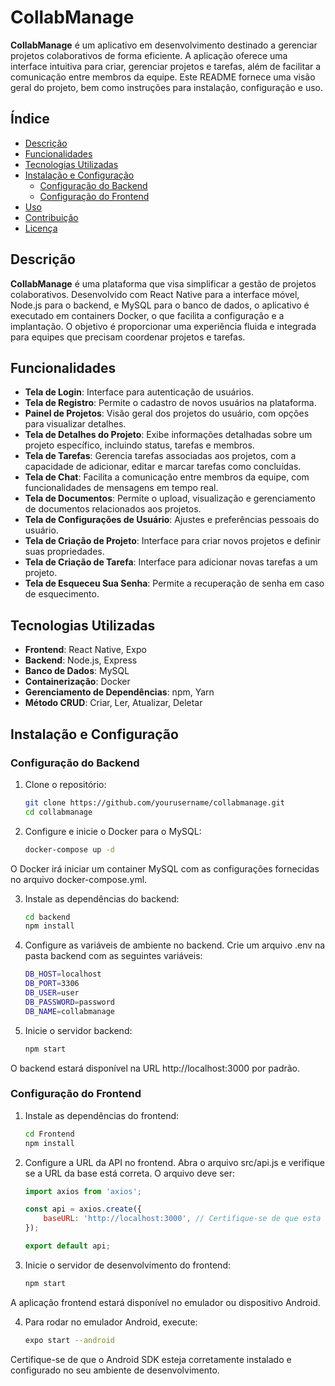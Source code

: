 # CollabManage

**CollabManage** é um aplicativo em desenvolvimento destinado a gerenciar projetos colaborativos de forma eficiente. A aplicação oferece uma interface intuitiva para criar, gerenciar projetos e tarefas, além de facilitar a comunicação entre membros da equipe. Este README fornece uma visão geral do projeto, bem como instruções para instalação, configuração e uso.

## Índice

- [Descrição](#descrição)
- [Funcionalidades](#funcionalidades)
- [Tecnologias Utilizadas](#tecnologias-utilizadas)
- [Instalação e Configuração](#instalação-e-configuração)
  - [Configuração do Backend](#configuração-do-backend)
  - [Configuração do Frontend](#configuração-do-frontend)
- [Uso](#uso)
- [Contribuição](#contribuição)
- [Licença](#licença)

## Descrição

**CollabManage** é uma plataforma que visa simplificar a gestão de projetos colaborativos. Desenvolvido com React Native para a interface móvel, Node.js para o backend, e MySQL para o banco de dados, o aplicativo é executado em containers Docker, o que facilita a configuração e a implantação. O objetivo é proporcionar uma experiência fluida e integrada para equipes que precisam coordenar projetos e tarefas.

## Funcionalidades

- **Tela de Login**: Interface para autenticação de usuários.
- **Tela de Registro**: Permite o cadastro de novos usuários na plataforma.
- **Painel de Projetos**: Visão geral dos projetos do usuário, com opções para visualizar detalhes.
- **Tela de Detalhes do Projeto**: Exibe informações detalhadas sobre um projeto específico, incluindo status, tarefas e membros.
- **Tela de Tarefas**: Gerencia tarefas associadas aos projetos, com a capacidade de adicionar, editar e marcar tarefas como concluídas.
- **Tela de Chat**: Facilita a comunicação entre membros da equipe, com funcionalidades de mensagens em tempo real.
- **Tela de Documentos**: Permite o upload, visualização e gerenciamento de documentos relacionados aos projetos.
- **Tela de Configurações de Usuário**: Ajustes e preferências pessoais do usuário.
- **Tela de Criação de Projeto**: Interface para criar novos projetos e definir suas propriedades.
- **Tela de Criação de Tarefa**: Interface para adicionar novas tarefas a um projeto.
- **Tela de Esqueceu Sua Senha**: Permite a recuperação de senha em caso de esquecimento.

## Tecnologias Utilizadas

- **Frontend**: React Native, Expo
- **Backend**: Node.js, Express
- **Banco de Dados**: MySQL
- **Containerização**: Docker
- **Gerenciamento de Dependências**: npm, Yarn
- **Método CRUD**: Criar, Ler, Atualizar, Deletar

## Instalação e Configuração

### Configuração do Backend

1. Clone o repositório:
   ```bash
   git clone https://github.com/yourusername/collabmanage.git
   cd collabmanage

2. Configure e inicie o Docker para o MySQL:
    ```bash
    docker-compose up -d
O Docker irá iniciar um container MySQL com as configurações fornecidas no arquivo docker-compose.yml.

3. Instale as dependências do backend:
    ```bash
    cd backend
    npm install
4. Configure as variáveis de ambiente no backend. Crie um arquivo .env na pasta backend com as seguintes variáveis:
    ```bash
    DB_HOST=localhost
    DB_PORT=3306
    DB_USER=user
    DB_PASSWORD=password
    DB_NAME=collabmanage
5. Inicie o servidor backend:
    ```bash
    npm start
O backend estará disponível na URL http://localhost:3000 por padrão.

### Configuração do Frontend

1. Instale as dependências do frontend:
    ```bash
    cd Frontend
    npm install
2. Configure a URL da API no frontend. Abra o arquivo src/api.js e verifique se a URL da base está correta. O arquivo deve ser:
    ```javascript
    import axios from 'axios';

    const api = axios.create({
        baseURL: 'http://localhost:3000', // Certifique-se de que esta URL corresponde ao backend
    });

    export default api;
3. Inicie o servidor de desenvolvimento do frontend:
    ```bash
    npm start
A aplicação frontend estará disponível no emulador ou dispositivo Android.

4. Para rodar no emulador Android, execute:
    ```bash
    expo start --android
Certifique-se de que o Android SDK esteja corretamente instalado e configurado no seu ambiente de desenvolvimento.





